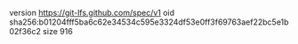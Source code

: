 version https://git-lfs.github.com/spec/v1
oid sha256:b01204fff5ba6c62e34534c595e3324df53e0ff3f69763aef22bc5e1b02f36c2
size 916

